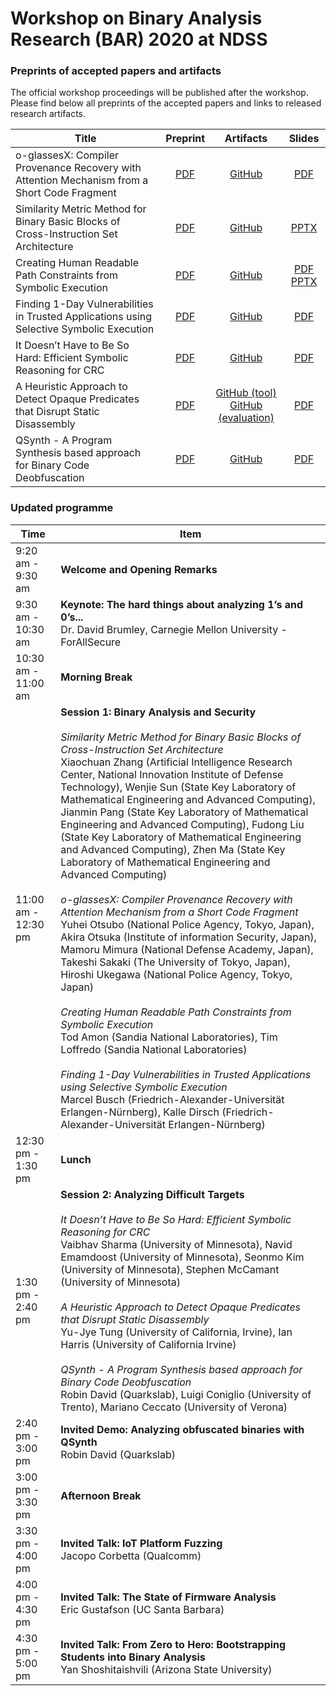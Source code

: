 # Workshop on Binary Analysis Research (BAR) 2020 at NDSS
### Preprints of accepted papers and artifacts
The official workshop proceedings will be published after the workshop.<br>
Please find below all preprints of the accepted papers and links to released research artifacts.

| Title        | Preprint           | Artifacts  | Slides  |
| --------------- |:--:|:---:|:--:|
| o-glassesX: Compiler Provenance Recovery with Attention Mechanism from a Short Code Fragment     | [PDF](pdfs/bar2020-preprint1.pdf) | [GitHub](https://github.com/yotsubo/o-glassesX) | [PDF](slides/bar2020-slides1.pdf)
| Similarity Metric Method for Binary Basic Blocks of Cross-Instruction Set Architecture      | [PDF](pdfs/bar2020-preprint2.pdf)      | [GitHub](https://github.com/zhangxiaochuan/MIRROR) | [PPTX](slides/bar2020-slides2.pptx)
| Creating Human Readable Path Constraints from Symbolic Execution | [PDF](pdfs/bar2020-preprint6.pdf)  | [GitHub](https://github.com/TodAmon/bar2020) |[PDF](slides/bar2020-slides6.pdf)   [PPTX](slides/bar2020-slides6.pptx)|
| Finding 1-Day Vulnerabilities in Trusted Applications using Selective Symbolic Execution | [PDF](pdfs/bar2020-preprint14.pdf) | [GitHub](https://github.com/teesec/simta) | [PDF](slides/bar2020-slides14.pdf)
| It Doesn’t Have to Be So Hard: Efficient Symbolic Reasoning for CRC | [PDF](pdfs/bar2020-preprint11.pdf) | [GitHub](https://github.com/Navidem/symbolicCRC ) | [PDF](slides/bar2020-slides11.pdf)
| A Heuristic Approach to Detect Opaque Predicates that Disrupt Static Disassembly | [PDF](pdfs/bar2020-preprint4.pdf) | [GitHub (tool)](https://github.com/yellowbyte/opaque-predicates-detective)<br>[GitHub (evaluation)](https://github.com/yellowbyte/opaque-predicates-detective-evaluations) | [PDF](slides/bar2020-slides4.pdf)
| QSynth - A Program Synthesis based approach for Binary Code Deobfuscation | [PDF](pdfs/bar2020-preprint9.pdf) | [GitHub](https://github.com/werew/qsynth-artifacts) | [PDF](slides/bar2020-slides9.pdf)


### Updated programme


| Time        | Item        
| ----- | ------------------------- |
| 9:20 am - 9:30 am | **Welcome and Opening Remarks** |
| 9:30 am - 10:30 am | **Keynote: The hard things about analyzing 1’s and 0’s...** <br> Dr. David Brumley, Carnegie Mellon University - ForAllSecure |
| 10:30 am - 11:00 am | **Morning Break** |
| 11:00 am - 12:30 pm | **Session 1: Binary Analysis and Security** <br> <br> _Similarity Metric Method for Binary Basic Blocks of Cross-Instruction Set Architecture_ <br> Xiaochuan Zhang (Artificial Intelligence Research Center, National Innovation Institute of Defense Technology), Wenjie Sun (State Key Laboratory of Mathematical Engineering and Advanced Computing), Jianmin Pang (State Key Laboratory of Mathematical Engineering and Advanced Computing), Fudong Liu (State Key Laboratory of Mathematical Engineering and Advanced Computing), Zhen Ma (State Key Laboratory of Mathematical Engineering and Advanced Computing) <br><br> _o-glassesX: Compiler Provenance Recovery with Attention Mechanism from a Short Code Fragment_ <br> Yuhei Otsubo (National Police Agency, Tokyo, Japan), Akira Otsuka (Institute of information Security, Japan), Mamoru Mimura (National Defense Academy, Japan), Takeshi Sakaki (The University of Tokyo, Japan), Hiroshi Ukegawa (National Police Agency, Tokyo, Japan) <br><br> _Creating Human Readable Path Constraints from Symbolic Execution_ <br> Tod Amon (Sandia National Laboratories), Tim Loffredo (Sandia National Laboratories) <br><br> _Finding 1-Day Vulnerabilities in Trusted Applications using Selective Symbolic Execution_ <br> Marcel Busch (Friedrich-Alexander-Universität Erlangen-Nürnberg), Kalle Dirsch (Friedrich-Alexander-Universität Erlangen-Nürnberg) |
| 12:30 pm - 1:30 pm | **Lunch** |
| 1:30 pm - 2:40 pm |  **Session 2: Analyzing Difficult Targets** <br><br> _It Doesn’t Have to Be So Hard: Efficient Symbolic Reasoning for CRC_ <br> Vaibhav Sharma (University of Minnesota), Navid Emamdoost (University of Minnesota), Seonmo Kim (University of Minnesota), Stephen McCamant (University of Minnesota) <br><br> _A Heuristic Approach to Detect Opaque Predicates that Disrupt Static Disassembly_ <br> Yu-Jye Tung (University of California, Irvine), Ian Harris (University of California Irvine) <br><br> _QSynth - A Program Synthesis based approach for Binary Code Deobfuscation_ <br> Robin David (Quarkslab), Luigi Coniglio (University of Trento), Mariano Ceccato (University of Verona) |
| 2:40 pm - 3:00 pm | **Invited Demo: Analyzing obfuscated binaries with QSynth** <br> Robin David (Quarkslab) |
| 3:00 pm - 3:30 pm | **Afternoon Break** |
| 3:30 pm - 4:00 pm | **Invited Talk: IoT Platform Fuzzing** <br> Jacopo Corbetta (Qualcomm) |
| 4:00 pm - 4:30 pm | **Invited Talk: The State of Firmware Analysis** <br> Eric Gustafson (UC Santa Barbara) |
| 4:30 pm - 5:00 pm | **Invited Talk: From Zero to Hero: Bootstrapping Students into Binary Analysis** <br> Yan Shoshitaishvili (Arizona State University) |



<!--
pandoc -f markdown -t html5 -o index.html index.md --css pandoc.css
-->

